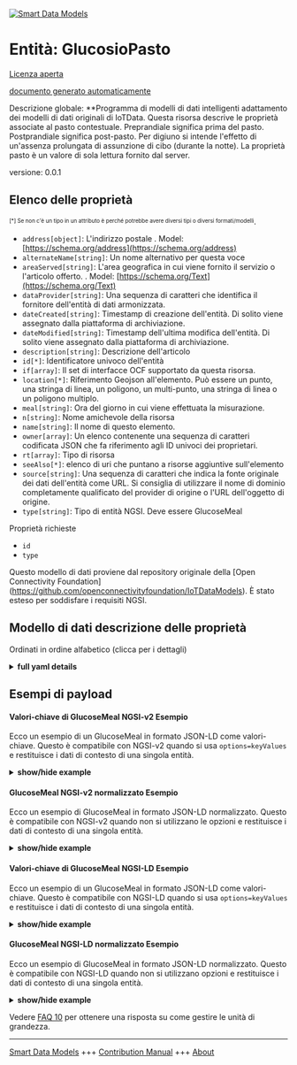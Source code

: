 <!-- 10-Header -->  
[![Smart Data Models](https://smartdatamodels.org/wp-content/uploads/2022/01/SmartDataModels_logo.png "Logo")](https://smartdatamodels.org)  
Entità: GlucosioPasto  
=====================<!-- /10-Header -->  
<!-- 15-License -->  
[Licenza aperta](https://github.com/smart-data-models//dataModel.OCF/blob/master/GlucoseMeal/LICENSE.md)  
[documento generato automaticamente](https://docs.google.com/presentation/d/e/2PACX-1vTs-Ng5dIAwkg91oTTUdt8ua7woBXhPnwavZ0FxgR8BsAI_Ek3C5q97Nd94HS8KhP-r_quD4H0fgyt3/pub?start=false&loop=false&delayms=3000#slide=id.gb715ace035_0_60)  
<!-- /15-License -->  
<!-- 20-Description -->  
Descrizione globale: **Programma di modelli di dati intelligenti adattamento dei modelli di dati originali di IoTData. Questa risorsa descrive le proprietà associate al pasto contestuale. Preprandiale significa prima del pasto. Postprandiale significa post-pasto. Per digiuno si intende l'effetto di un'assenza prolungata di assunzione di cibo (durante la notte). La proprietà pasto è un valore di sola lettura fornito dal server.  
versione: 0.0.1  
<!-- /20-Description -->  
<!-- 30-PropertiesList -->  

## Elenco delle proprietà  

<sup><sub>[*] Se non c'è un tipo in un attributo è perché potrebbe avere diversi tipi o diversi formati/modelli</sub></sup>.  
- `address[object]`: L'indirizzo postale  . Model: [https://schema.org/address](https://schema.org/address)- `alternateName[string]`: Un nome alternativo per questa voce  - `areaServed[string]`: L'area geografica in cui viene fornito il servizio o l'articolo offerto.  . Model: [https://schema.org/Text](https://schema.org/Text)- `dataProvider[string]`: Una sequenza di caratteri che identifica il fornitore dell'entità di dati armonizzata.  - `dateCreated[string]`: Timestamp di creazione dell'entità. Di solito viene assegnato dalla piattaforma di archiviazione.  - `dateModified[string]`: Timestamp dell'ultima modifica dell'entità. Di solito viene assegnato dalla piattaforma di archiviazione.  - `description[string]`: Descrizione dell'articolo  - `id[*]`: Identificatore univoco dell'entità  - `if[array]`: Il set di interfacce OCF supportato da questa risorsa.  - `location[*]`: Riferimento Geojson all'elemento. Può essere un punto, una stringa di linea, un poligono, un multi-punto, una stringa di linea o un poligono multiplo.  - `meal[string]`: Ora del giorno in cui viene effettuata la misurazione.  - `n[string]`: Nome amichevole della risorsa  - `name[string]`: Il nome di questo elemento.  - `owner[array]`: Un elenco contenente una sequenza di caratteri codificata JSON che fa riferimento agli ID univoci dei proprietari.  - `rt[array]`: Tipo di risorsa  - `seeAlso[*]`: elenco di uri che puntano a risorse aggiuntive sull'elemento  - `source[string]`: Una sequenza di caratteri che indica la fonte originale dei dati dell'entità come URL. Si consiglia di utilizzare il nome di dominio completamente qualificato del provider di origine o l'URL dell'oggetto di origine.  - `type[string]`: Tipo di entità NGSI. Deve essere GlucoseMeal  <!-- /30-PropertiesList -->  
<!-- 35-RequiredProperties -->  
Proprietà richieste  
- `id`  - `type`  <!-- /35-RequiredProperties -->  
<!-- 40-RequiredProperties -->  
Questo modello di dati proviene dal repository originale della [Open Connectivity Foundation] (https://github.com/openconnectivityfoundation/IoTDataModels). È stato esteso per soddisfare i requisiti NGSI.  
<!-- /40-RequiredProperties -->  
<!-- 50-DataModelHeader -->  
## Modello di dati descrizione delle proprietà  
Ordinati in ordine alfabetico (clicca per i dettagli)  
<!-- /50-DataModelHeader -->  
<!-- 60-ModelYaml -->  
<details><summary><strong>full yaml details</strong></summary>    
```yaml  
GlucoseMeal:    
  description: 'Smart Data Models Program adaptation of the original IoTData data Models. This Resource describes the Properties associated with context meal. Preprandial means pre-meal. Postprandial means post-meal. Fasting means the effect of long-term absence of food intake (overnight). The meal Property is a read-only value that is provided by the Server.'    
  properties:    
    address:    
      description: 'The mailing address'    
      properties:    
        addressCountry:    
          description: 'Property. The country. For example, Spain. Model:''https://schema.org/addressCountry'''    
          type: string    
        addressLocality:    
          description: 'Property. The locality in which the street address is, and which is in the region. Model:''https://schema.org/addressLocality'''    
          type: string    
        addressRegion:    
          description: 'Property. The region in which the locality is, and which is in the country. Model:''https://schema.org/addressRegion'''    
          type: string    
        postOfficeBoxNumber:    
          description: 'Property. The post office box number for PO box addresses. For example, 03578. Model:''https://schema.org/postOfficeBoxNumber'''    
          type: string    
        postalCode:    
          description: 'Property. The postal code. For example, 24004. Model:''https://schema.org/https://schema.org/postalCode'''    
          type: string    
        streetAddress:    
          description: 'Property. The street address. Model:''https://schema.org/streetAddress'''    
          type: string    
      type: object    
      x-ngsi:    
        model: https://schema.org/address    
        type: Property    
    alternateName:    
      description: 'An alternative name for this item'    
      type: string    
      x-ngsi:    
        type: Property    
    areaServed:    
      description: 'The geographic area where a service or offered item is provided'    
      type: string    
      x-ngsi:    
        model: https://schema.org/Text    
        type: Property    
    dataProvider:    
      description: 'A sequence of characters identifying the provider of the harmonised data entity.'    
      type: string    
      x-ngsi:    
        type: Property    
    dateCreated:    
      description: 'Entity creation timestamp. This will usually be allocated by the storage platform.'    
      format: date-time    
      type: string    
      x-ngsi:    
        type: Property    
    dateModified:    
      description: 'Timestamp of the last modification of the entity. This will usually be allocated by the storage platform.'    
      format: date-time    
      type: string    
      x-ngsi:    
        type: Property    
    description:    
      description: 'A description of this item'    
      type: string    
      x-ngsi:    
        type: Property    
    id:    
      anyOf: &glucosemeal_-_properties_-_owner_-_items_-_anyof    
        - description: 'Property. Identifier format of any NGSI entity'    
          maxLength: 256    
          minLength: 1    
          pattern: ^[\w\-\.\{\}\$\+\*\[\]`|~^@!,:\\]+$    
          type: string    
        - description: 'Property. Identifier format of any NGSI entity'    
          format: uri    
          type: string    
      description: 'Unique identifier of the entity'    
      x-ngsi:    
        type: Property    
    if:    
      description: 'The OCF Interface set supported by this Resource'    
      items:    
        enum:    
          - oic.if.s    
          - oic.if.baseline    
        maxLength: 64    
        type: string    
      minItems: 1    
      readOnly: true    
      type: array    
      uniqueItems: true    
      x-ngsi:    
        type: Property    
    location:    
      description: 'Geojson reference to the item. It can be Point, LineString, Polygon, MultiPoint, MultiLineString or MultiPolygon'    
      oneOf:    
        - description: 'Geoproperty. Geojson reference to the item. Point'    
          properties:    
            bbox:    
              items:    
                type: number    
              minItems: 4    
              type: array    
            coordinates:    
              items:    
                type: number    
              minItems: 2    
              type: array    
            type:    
              enum:    
                - Point    
              type: string    
          required:    
            - type    
            - coordinates    
          title: 'GeoJSON Point'    
          type: object    
        - description: 'Geoproperty. Geojson reference to the item. LineString'    
          properties:    
            bbox:    
              items:    
                type: number    
              minItems: 4    
              type: array    
            coordinates:    
              items:    
                items:    
                  type: number    
                minItems: 2    
                type: array    
              minItems: 2    
              type: array    
            type:    
              enum:    
                - LineString    
              type: string    
          required:    
            - type    
            - coordinates    
          title: 'GeoJSON LineString'    
          type: object    
        - description: 'Geoproperty. Geojson reference to the item. Polygon'    
          properties:    
            bbox:    
              items:    
                type: number    
              minItems: 4    
              type: array    
            coordinates:    
              items:    
                items:    
                  items:    
                    type: number    
                  minItems: 2    
                  type: array    
                minItems: 4    
                type: array    
              type: array    
            type:    
              enum:    
                - Polygon    
              type: string    
          required:    
            - type    
            - coordinates    
          title: 'GeoJSON Polygon'    
          type: object    
        - description: 'Geoproperty. Geojson reference to the item. MultiPoint'    
          properties:    
            bbox:    
              items:    
                type: number    
              minItems: 4    
              type: array    
            coordinates:    
              items:    
                items:    
                  type: number    
                minItems: 2    
                type: array    
              type: array    
            type:    
              enum:    
                - MultiPoint    
              type: string    
          required:    
            - type    
            - coordinates    
          title: 'GeoJSON MultiPoint'    
          type: object    
        - description: 'Geoproperty. Geojson reference to the item. MultiLineString'    
          properties:    
            bbox:    
              items:    
                type: number    
              minItems: 4    
              type: array    
            coordinates:    
              items:    
                items:    
                  items:    
                    type: number    
                  minItems: 2    
                  type: array    
                minItems: 2    
                type: array    
              type: array    
            type:    
              enum:    
                - MultiLineString    
              type: string    
          required:    
            - type    
            - coordinates    
          title: 'GeoJSON MultiLineString'    
          type: object    
        - description: 'Geoproperty. Geojson reference to the item. MultiLineString'    
          properties:    
            bbox:    
              items:    
                type: number    
              minItems: 4    
              type: array    
            coordinates:    
              items:    
                items:    
                  items:    
                    items:    
                      type: number    
                    minItems: 2    
                    type: array    
                  minItems: 4    
                  type: array    
                type: array    
              type: array    
            type:    
              enum:    
                - MultiPolygon    
              type: string    
          required:    
            - type    
            - coordinates    
          title: 'GeoJSON MultiPolygon'    
          type: object    
      x-ngsi:    
        type: Geoproperty    
    meal:    
      description: 'Time of day when the measurement is taken.'    
      enum:    
        - preprandial    
        - postprandial    
        - fasting    
        - bedtime    
        - casual    
      readOnly: true    
      type: string    
      x-ngsi:    
        type: Property    
    n:    
      description: 'Friendly name of the Resource'    
      maxLength: 64    
      readOnly: true    
      type: string    
      x-ngsi:    
        type: Property    
    name:    
      description: 'The name of this item.'    
      type: string    
      x-ngsi:    
        type: Property    
    owner:    
      description: 'A List containing a JSON encoded sequence of characters referencing the unique Ids of the owner(s)'    
      items:    
        anyOf: *glucosemeal_-_properties_-_owner_-_items_-_anyof    
        description: 'Property. Unique identifier of the entity'    
      type: array    
      x-ngsi:    
        type: Property    
    rt:    
      description: 'Resource Type'    
      items:    
        enum:    
          - oic.r.glucose.meal    
        maxLength: 64    
        type: string    
      minItems: 1    
      readOnly: true    
      type: array    
      uniqueItems: true    
      x-ngsi:    
        type: Property    
    seeAlso:    
      description: 'list of uri pointing to additional resources about the item'    
      oneOf:    
        - items:    
            format: uri    
            type: string    
          minItems: 1    
          type: array    
        - format: uri    
          type: string    
      x-ngsi:    
        type: Property    
    source:    
      description: 'A sequence of characters giving the original source of the entity data as a URL. Recommended to be the fully qualified domain name of the source provider, or the URL to the source object.'    
      type: string    
      x-ngsi:    
        type: Property    
    type:    
      description: 'NGSI entity type. It has to be GlucoseMeal'    
      enum:    
        - GlucoseMeal    
      type: string    
      x-ngsi:    
        type: Property    
  required:    
    - id    
    - type    
  type: object    
  x-derived-from: https://github.com/OpenInterConnect/IoTDataModels/blob/master/GlucoseMealResURI.swagger.json    
  x-disclaimer: 'Redistribution and use in source and binary forms, with or without modification, are permitted  provided that the license conditions are met. Copyleft (c) 2021 Contributors to Smart Data Models Program'    
  x-license-url: https://github.com/smart-data-models/dataModel.OCF/blob/master/GlucoseMeal/LICENSE.md    
  x-model-schema: https://smart-data-models.github.io/dataModel.IoTDataModels/GlucoseMeal/schema.json    
  x-model-tags: OCF    
  x-version: 0.0.1    
```  
</details>    
<!-- /60-ModelYaml -->  
<!-- 70-MiddleNotes -->  
<!-- /70-MiddleNotes -->  
<!-- 80-Examples -->  
## Esempi di payload  
#### Valori-chiave di GlucoseMeal NGSI-v2 Esempio  
Ecco un esempio di un GlucoseMeal in formato JSON-LD come valori-chiave. Questo è compatibile con NGSI-v2 quando si usa `options=keyValues` e restituisce i dati di contesto di una singola entità.  
<details><summary><strong>show/hide example</strong></summary>    
```json  
{  
  "id": "urn:ngsi-ld:GlucoseMeal:id:HLGE:82344698",  
  "dateCreated": "1977-08-15T01:39:07Z",  
  "dateModified": "1997-06-24T22:20:47Z",  
  "source": "Say alone feel sound. Every affect billion feel during. Particular road instead fast should grow. Give next skin deal building.",  
  "name": "Film experience anything us accept respond late really. Building still foot main.",  
  "alternateName": "Low anything score rather my will continue. By city people raise operation amount. Mission measure cause company short.",  
  "description": "Radio computer listen high return sit. Professor watch stock among eye. Speech phone firm reason.",  
  "dataProvider": "Fire church cold early doctor civil white. Until easy action candidate few skin. Guy four production community film.",  
  "owner": [  
    "urn:ngsi-ld:GlucoseMeal:items:KJWE:83688146",  
    "urn:ngsi-ld:GlucoseMeal:items:CPXX:84082182"  
  ],  
  "seeAlso": [  
    "urn:ngsi-ld:GlucoseMeal:items:NLUW:70195588",  
    "urn:ngsi-ld:GlucoseMeal:items:ZPDL:30436070"  
  ],  
  "location": {  
    "type": "Point",  
    "coordinates": [  
      -82.9153815,  
      -36.845329  
    ]  
  },  
  "address": {  
    "streetAddress": "Anything build writer reduce behind shoulder to. Third Republican kind develop money.",  
    "addressLocality": "Parent name poor action item table support. Forward decide tree sign here strong.",  
    "addressRegion": "Life rise only fall little approach. Themselves affect before pay none. Trade kitchen guess.",  
    "addressCountry": "Expect American suddenly forget senior cost. Line defense big activity. Leg rich firm subject you.",  
    "postalCode": "Shake should offer foreign list. Decision life win major capital manage either. Throw performance soldier know goal black.",  
    "postOfficeBoxNumber": "Sit those arm rich rather consider will. Million much campaign director free."  
  },  
  "areaServed": "Guy sport garden too result worker institution. Tough seat pattern light sing. Standard attack staff require there light article."  
}  
```  
</details>  
#### GlucoseMeal NGSI-v2 normalizzato Esempio  
Ecco un esempio di GlucoseMeal in formato JSON-LD normalizzato. Questo è compatibile con NGSI-v2 quando non si utilizzano le opzioni e restituisce i dati di contesto di una singola entità.  
<details><summary><strong>show/hide example</strong></summary>    
```json  
{  
  "id": {  
    "type": "string",  
    "value": "urn:ngsi-ld:GlucoseMeal:id:HLGE:82344698"  
  },  
  "dateCreated": {  
    "format": "date-time",  
    "type": "string",  
    "value": "1977-08-15T01:39:07Z"  
  },  
  "dateModified": {  
    "format": "date-time",  
    "type": "string",  
    "value": "1997-06-24T22:20:47Z"  
  },  
  "source": {  
    "type": "string",  
    "value": "Say alone feel sound. Every affect billion feel during. Particular road instead fast should grow. Give next skin deal building."  
  },  
  "name": {  
    "type": "string",  
    "value": "Film experience anything us accept respond late really. Building still foot main."  
  },  
  "alternateName": {  
    "type": "string",  
    "value": "Low anything score rather my will continue. By city people raise operation amount. Mission measure cause company short."  
  },  
  "description": {  
    "type": "string",  
    "value": "Radio computer listen high return sit. Professor watch stock among eye. Speech phone firm reason."  
  },  
  "dataProvider": {  
    "type": "string",  
    "value": "Fire church cold early doctor civil white. Until easy action candidate few skin. Guy four production community film."  
  },  
  "owner": {  
    "type": "array",  
    "value": [  
      "urn:ngsi-ld:GlucoseMeal:items:KJWE:83688146",  
      "urn:ngsi-ld:GlucoseMeal:items:CPXX:84082182"  
    ]  
  },  
  "seeAlso": {  
    "type": "array",  
    "value": [  
      "urn:ngsi-ld:GlucoseMeal:items:NLUW:70195588",  
      "urn:ngsi-ld:GlucoseMeal:items:ZPDL:30436070"  
    ]  
  },  
  "location": {  
    "type": "object",  
    "value": {  
      "type": "Point",  
      "coordinates": [  
        -82.9153815,  
        -36.845329  
      ]  
    }  
  },  
  "address": {  
    "type": "object",  
    "value": {  
      "streetAddress": "Anything build writer reduce behind shoulder to. Third Republican kind develop money.",  
      "addressLocality": "Parent name poor action item table support. Forward decide tree sign here strong.",  
      "addressRegion": "Life rise only fall little approach. Themselves affect before pay none. Trade kitchen guess.",  
      "addressCountry": "Expect American suddenly forget senior cost. Line defense big activity. Leg rich firm subject you.",  
      "postalCode": "Shake should offer foreign list. Decision life win major capital manage either. Throw performance soldier know goal black.",  
      "postOfficeBoxNumber": "Sit those arm rich rather consider will. Million much campaign director free."  
    }  
  },  
  "areaServed": {  
    "type": "string",  
    "value": "Guy sport garden too result worker institution. Tough seat pattern light sing. Standard attack staff require there light article."  
  }  
}  
```  
</details>  
#### Valori-chiave di GlucoseMeal NGSI-LD Esempio  
Ecco un esempio di un GlucoseMeal in formato JSON-LD come valori-chiave. Questo è compatibile con NGSI-LD quando si usa `options=keyValues` e restituisce i dati di contesto di una singola entità.  
<details><summary><strong>show/hide example</strong></summary>    
```json  
{  
    "id": "urn:ngsi-ld:GlucoseMeal:id:HLGE:82344698",  
    "dateCreated": "1977-08-15T01:39:07Z",  
    "dateModified": "1997-06-24T22:20:47Z",  
    "source": "Say alone feel sound. Every affect billion feel during. Particular road instead fast should grow. Give next skin deal building.",  
    "name": "Film experience anything us accept respond late really. Building still foot main.",  
    "alternateName": "Low anything score rather my will continue. By city people raise operation amount. Mission measure cause company short.",  
    "description": "Radio computer listen high return sit. Professor watch stock among eye. Speech phone firm reason.",  
    "dataProvider": "Fire church cold early doctor civil white. Until easy action candidate few skin. Guy four production community film.",  
    "owner": [  
        "urn:ngsi-ld:GlucoseMeal:items:KJWE:83688146",  
        "urn:ngsi-ld:GlucoseMeal:items:CPXX:84082182"  
    ],  
    "seeAlso": [  
        "urn:ngsi-ld:GlucoseMeal:items:NLUW:70195588",  
        "urn:ngsi-ld:GlucoseMeal:items:ZPDL:30436070"  
    ],  
    "location": {  
        "type": "Point",  
        "coordinates": [  
            -82.9153815,  
            -36.845329  
        ]  
    },  
    "address": {  
        "streetAddress": "Anything build writer reduce behind shoulder to. Third Republican kind develop money.",  
        "addressLocality": "Parent name poor action item table support. Forward decide tree sign here strong.",  
        "addressRegion": "Life rise only fall little approach. Themselves affect before pay none. Trade kitchen guess.",  
        "addressCountry": "Expect American suddenly forget senior cost. Line defense big activity. Leg rich firm subject you.",  
        "postalCode": "Shake should offer foreign list. Decision life win major capital manage either. Throw performance soldier know goal black.",  
        "postOfficeBoxNumber": "Sit those arm rich rather consider will. Million much campaign director free."  
    },  
    "areaServed": "Guy sport garden too result worker institution. Tough seat pattern light sing. Standard attack staff require there light article.",  
    "@context": [  
        "https://smartdatamodels.org/context.jsonld",  
        "https://raw.githubusercontent.com/smart-data-models/dataModel.OCF/master/context.jsonld"  
    ]  
}  
```  
</details>  
#### GlucoseMeal NGSI-LD normalizzato Esempio  
Ecco un esempio di GlucoseMeal in formato JSON-LD normalizzato. Questo è compatibile con NGSI-LD quando non si utilizzano opzioni e restituisce i dati di contesto di una singola entità.  
<details><summary><strong>show/hide example</strong></summary>    
```json  
{  
    "id": "urn:ngsi-ld:GlucoseMeal:id:ABVE:19702704",  
    "dateCreated": {  
        "type": "Property",  
        "value": {  
            "@type": "DateTime",  
            "@value": "2002-02-17T00:53:08Z"  
        }  
    },  
    "dateModified": {  
        "type": "Property",  
        "value": {  
            "@type": "DateTime",  
            "@value": "2010-03-31T20:20:55Z"  
        }  
    },  
    "source": {  
        "type": "Property",  
        "value": "Leader ten audience his."  
    },  
    "name": {  
        "type": "Property",  
        "value": "Play participant away rate claim none sense little. Evening class teach war game. Nation campaign body human. Program message protect economy chair race ago."  
    },  
    "alternateName": {  
        "type": "Property",  
        "value": "Indeed finally indeed word mind hit shake. Section attorney take rate. Fear leg because suggest degree."  
    },  
    "description": {  
        "type": "Property",  
        "value": "Fire charge outside head majority capital. Of happen past instead interesting audience throughout. Join marriage certain turn happen."  
    },  
    "dataProvider": {  
        "type": "Property",  
        "value": "Him indeed some allow. Reduce somebody white card another. Member seat produce animal position."  
    },  
    "owner": {  
        "type": "Property",  
        "value": [  
            "urn:ngsi-ld:GlucoseMeal:items:IQSO:46372161",  
            "urn:ngsi-ld:GlucoseMeal:items:IZFK:40511946"  
        ]  
    },  
    "seeAlso": {  
        "type": "Property",  
        "value": [  
            "urn:ngsi-ld:GlucoseMeal:items:WFRZ:03670754"  
        ]  
    },  
    "location": {  
        "type": "Property",  
        "value": {  
            "type": "Point",  
            "coordinates": [  
                0.614666,  
                60.591506  
            ]  
        }  
    },  
    "address": {  
        "type": "Property",  
        "value": {  
            "streetAddress": "Way tree option central car beautiful. Your able democratic already possible.",  
            "addressLocality": "Analysis focus sort agency. Open fall blood animal understand enough industry. Chair above drug figure sit result.",  
            "addressRegion": "Throughout no group participant medical call natural. Less collection top get everybody. Another improve risk suffer our leader century.",  
            "addressCountry": "Student travel floor fish hear matter nothing. Along people claim light fact maybe five. Walk middle arrive main address include.",  
            "postalCode": "Nearly eight happy water. College Republican buy door head. Stand especially science issue positive tend fast result.",  
            "postOfficeBoxNumber": "Ahead if design safe watch. Language sound guy fight break."  
        }  
    },  
    "areaServed": {  
        "type": "Property",  
        "value": "My which public amount. Identify media none future cost network party. Modern six discuss writer receive."  
    },  
    "@context": [  
        "https://smartdatamodels.org/context.jsonld",  
        "https://raw.githubusercontent.com/smart-data-models/dataModel.OCF/master/context.jsonld"  
    ]  
}  
```  
</details><!-- /80-Examples -->  
<!-- 90-FooterNotes -->  
<!-- /90-FooterNotes -->  
<!-- 95-Units -->  
Vedere [FAQ 10](https://smartdatamodels.org/index.php/faqs/) per ottenere una risposta su come gestire le unità di grandezza.  
<!-- /95-Units -->  
<!-- 97-LastFooter -->  
---  
[Smart Data Models](https://smartdatamodels.org) +++ [Contribution Manual](https://bit.ly/contribution_manual) +++ [About](https://bit.ly/Introduction_SDM)<!-- /97-LastFooter -->  

